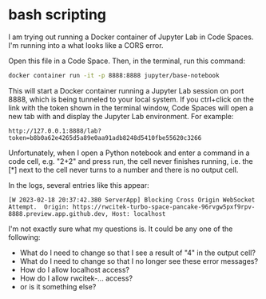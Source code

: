 # bash scripting

I am trying out running a Docker container of Jupyter Lab in Code Spaces.  I'm running into a what looks like a CORS error.

Open this file in a Code Space.  Then, in the terminal, run this command:
```bash
docker container run -it -p 8888:8888 jupyter/base-notebook
```

This will start a Docker container running a Jupyter Lab session on port 8888, which is being tunneled to your local system.  If you ctrl+click on the link with the token shown in the terminal window, Code Spaces will open a new tab with and display the Jupyter Lab environment.  For example:

```
http://127.0.0.1:8888/lab?token=b8b0a62e4265d5a89e0aa91adb8248d5410fbe55620c3266
```

Unfortunately, when I open a Python notebook and enter a command in a code cell, e.g. "2+2" and press run, the cell never finishes running, i.e. the [*] next to the cell never turns to a number and there is no output cell.

In the logs, several entries like this appear:
```
[W 2023-02-18 20:37:42.380 ServerApp] Blocking Cross Origin WebSocket Attempt.  Origin: https://rwcitek-turbo-space-pancake-96rvgw5pxf9rpv-8888.preview.app.github.dev, Host: localhost
```

I'm not exactly sure what my questions is.  It could be any one of the following:
- What do I need to change so that I see a result of "4" in the output cell?
- What do I need to change so that I no longer see these error messages?
- How do I allow localhost access?
- How do I allow rwcitek-... access?
- or is it something else?


